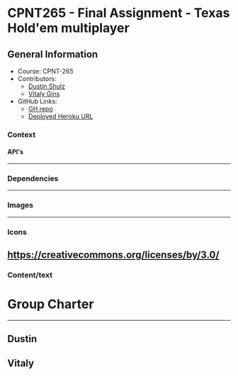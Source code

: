 # CPNT265 - Final Assignment - Texas Hold'em multiplayer

## General Information

- Course: CPNT-265
- Contributors:
  - [Dustin Shulz](https://github.com/cowtowndusty)
  - [Vitaly Gins](https://github.com/gvitaly87)
- GitHub Links:
  - [GH repo](https://github.com/gvitaly87/DustyHoldem)
  - [Deployed Heroku URL]()

### Context

#### API's

---

### Dependencies

---

### Images

---

### Icons


https://creativecommons.org/licenses/by/3.0/
---

### Content/text

# Group Charter

---

## Dustin

## Vitaly
